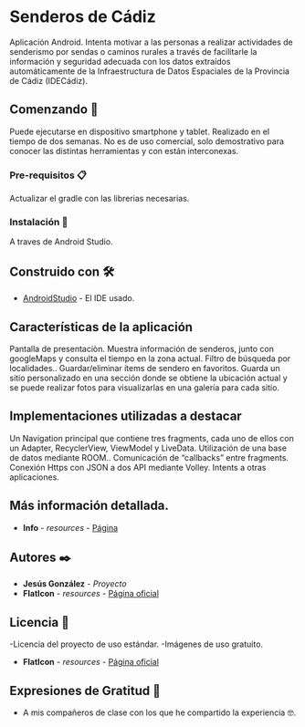 # Senderos de Cádiz
Aplicación Android.
Intenta motivar a las personas a realizar actividades de senderismo por sendas o caminos rurales a través de facilitarle la información y seguridad adecuada con los datos extraídos automáticamente de la Infraestructura de Datos Espaciales de la Provincia de Cádiz (IDECádiz).

## Comenzando 🚀
Puede ejecutarse en dispositivo smartphone y tablet. Realizado en el tiempo de dos semanas.
No es de uso comercial, solo demostrativo para conocer las distintas herramientas y con están interconexas.

### Pre-requisitos 📋
Actualizar el gradle con las librerias necesarias.

### Instalación 🔧
A traves de Android Studio.

## Construido con 🛠️
* [AndroidStudio](https://developer.android.com/studio) - El IDE usado.

## Características de la aplicación
Pantalla de presentaciòn.
Muestra información de senderos,  junto con googleMaps  y consulta el tiempo en la zona actual.
Filtro de búsqueda por localidades..
Guardar/eliminar  ítems de sendero en favoritos.
Guarda un sitio personalizado en una sección donde se obtiene la ubicación actual y se puede realizar fotos para visualizarlas en una galería para cada sitio. 

## Implementaciones utilizadas a destacar
Un Navigation principal que contiene tres fragments, cada uno de ellos con un Adapter, RecyclerView, ViewModel y LiveData.
Utilización de una base de datos mediante ROOM..
Comunicación  de “callbacks” entre fragments.
Conexión Https con JSON a dos API mediante Volley.
Intents a otras aplicaciones.

## Más información detallada.
* **Info** - *resources* - [Página](https://drive.google.com/open?id=1AP-o2DVAX8uuW3azgxyisvFLjsnaZBbpIqJMFfD5b-s)

## Autores ✒️
* **Jesús González** - *Proyecto*
* **FlatIcon** - *resources* - [Página oficial](//www.patreon.com/ansimuz)

## Licencia 📄
-Licencia del proyecto de uso estándar.
-Imágenes de uso gratuito.
* **FlatIcon** - *resources* - [Página oficial](https://www.flaticon.es/)

## Expresiones de Gratitud 🎁
* A mis compañeros de clase con los que he compartido la experiencia 🤓.
